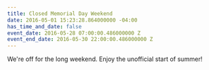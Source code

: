 ```yaml
---
title: Closed Memorial Day Weekend
date: 2016-05-01 15:23:28.864000000 -04:00
has_time_and_date: false
event_date: 2016-05-28 07:00:00.486000000 Z
event_end_date: 2016-05-30 22:00:00.486000000 Z
---
```


We're off for the long weekend. Enjoy the unofficial start of summer!